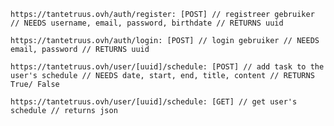 ```https://tantetruus.ovh/auth/register: [POST] // registreer gebruiker // NEEDS username, email, password, birthdate // RETURNS uuid```

```https://tantetruus.ovh/auth/login: [POST] // login gebruiker // NEEDS email, password // RETURNS uuid```

```https://tantetruus.ovh/user/[uuid]/schedule: [POST] // add task to the user's schedule // NEEDS date, start, end, title, content // RETURNS True/ False```

```https://tantetruus.ovh/user/[uuid]/schedule: [GET] // get user's schedule // returns json```
